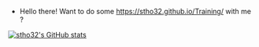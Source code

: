 - Hello there! Want to do some https://stho32.github.io/Training/ with me ?

[![stho32's GitHub stats](https://github-readme-stats.vercel.app/api?username=stho32&count_private=true&show_icons=true)](https://github.com/anuraghazra/github-readme-stats)

